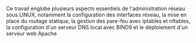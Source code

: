 Ce travail englobe plusieurs aspects essentiels de l'administration réseau sous LINUX, notamment la configuration des interfaces réseau, la mise en place du routage statique, la gestion des pare-feu avec iptables et nftables, la configuration d'un serveur DNS local avec BIND9 et le déploiement d'un serveur web Apache
